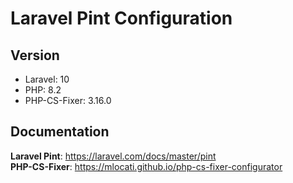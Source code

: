 # Laravel Pint Configuration

## Version
- Laravel: 10
- PHP: 8.2
- PHP-CS-Fixer: 3.16.0

## Documentation
**Laravel Pint**: <https://laravel.com/docs/master/pint>\
**PHP-CS-Fixer**: <https://mlocati.github.io/php-cs-fixer-configurator>